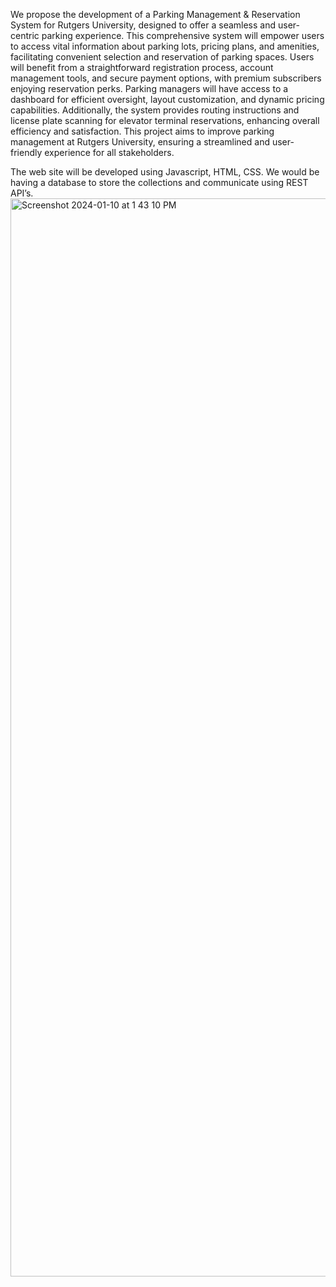 We propose the development of a Parking Management & Reservation System for Rutgers University, designed to offer a seamless and user-centric parking experience. This comprehensive system will empower users to access vital information about parking lots, pricing plans, and amenities, facilitating convenient selection and reservation of parking spaces. Users will benefit from a straightforward registration process, account management tools, and secure payment options, with premium subscribers enjoying reservation perks. Parking managers will have access to a dashboard for efficient oversight, layout customization, and dynamic pricing capabilities. Additionally, the system provides routing instructions and license plate scanning for elevator terminal reservations, enhancing overall efficiency and satisfaction. This project aims to improve parking management at Rutgers University, ensuring a streamlined and user-friendly experience for all stakeholders.

The web site will be developed using Javascript, HTML, CSS. We would be having a database to store the collections and communicate using REST API’s.
<img width="1725" alt="Screenshot 2024-01-10 at 1 43 10 PM" src="https://github.com/deepikadasara/parking_management/assets/47112406/15806e35-b222-412e-9942-00fbfcf16ead">
